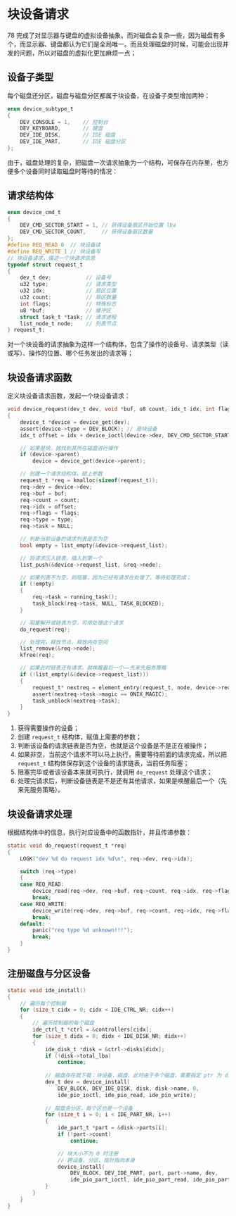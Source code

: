 # 块设备请求

78 完成了对显示器与键盘的虚拟设备抽象。而对磁盘会复杂一些，因为磁盘有多个，而显示器、键盘都认为它们是全局唯一。而且处理磁盘的时候，可能会出现并发的问题，所以对磁盘的虚拟化更加麻烦一点；

## 设备子类型

每个磁盘还分区，磁盘与磁盘分区都属于块设备，在设备子类型增加两种：

````c
enum device_subtype_t
{
    DEV_CONSOLE = 1,    // 控制台
    DEV_KEYBOARD,       // 键盘
    DEV_IDE_DISK,       // IDE 磁盘
    DEV_IDE_PART,       // IDE 磁盘分区
};
````

由于，磁盘处理的复杂，把磁盘一次请求抽象为一个结构，可保存在内存里，也方便多个设备同时读取磁盘时等待的情况：

## 请求结构体

````c
enum device_cmd_t
{
    DEV_CMD_SECTOR_START = 1, // 获得设备扇区开始位置 lba
    DEV_CMD_SECTOR_COUNT,     // 获得设备扇区数量
};
#define REQ_READ 0  // 块设备读
#define REQ_WRITE 1 // 块设备写
// 块设备请求，描述一个块请求信息
typedef struct request_t
{
    dev_t dev;           // 设备号
    u32 type;            // 请求类型
    u32 idx;             // 扇区位置
    u32 count;           // 扇区数量
    int flags;           // 特殊标志
    u8 *buf;             // 缓冲区
    struct task_t *task; // 请求进程
    list_node_t node;    // 列表节点
} request_t;
````

对一个块设备的请求抽象为这样一个结构体，包含了操作的设备号、请求类型（读或写）、操作的位置、哪个任务发出的请求等；

## 块设备请求函数

定义块设备请求函数，发起一个块设备请求：

```c
void device_request(dev_t dev, void *buf, u8 count, idx_t idx, int flags, u32 type)
{
    device_t *device = device_get(dev);
    assert(device->type = DEV_BLOCK); // 是块设备
    idx_t offset = idx + device_ioctl(device->dev, DEV_CMD_SECTOR_START, 0, 0);

    // 如果是块，就找到其所在磁盘进行操作
    if (device->parent)
        device = device_get(device->parent);

    // 创建一个请求结构体，赋上参数
    request_t *req = kmalloc(sizeof(request_t));
    req->dev = device->dev;
    req->buf = buf;
    req->count = count;
    req->idx = offset;
    req->flags = flags;
    req->type = type;
    req->task = NULL;

    // 判断当前设备的请求列表是否为空
    bool empty = list_empty(&device->request_list);

    // 将请求压入链表，插入到第一个
    list_push(&device->request_list, &req->node);

    // 如果列表不为空，则阻塞，因为已经有请求在处理了，等待处理完成；
    if (!empty)
    {
        req->task = running_task();
        task_block(req->task, NULL, TASK_BLOCKED);
    }

    // 阻塞解开或链表为空，可用处理这个请求
    do_request(req);

    // 处理完，释放节点，释放内存空间
    list_remove(&req->node);
    kfree(req);

    // 如果此时链表还有请求，就唤醒最后一个——先来先服务策略
    if (!list_empty(&(device->request_list)))
    {
        request_t* nextreq = element_entry(request_t, node, device->request_list.tail.prve);
        assert(nextreq->task->magic == ONIX_MAGIC);
        task_unblock(nextreq->task);
    }
}
```

1. 获得需要操作的设备；
2. 创建 `request_t` 结构体，赋值上需要的参数；
3. 判断该设备的请求链表是否为空，也就是这个设备是不是正在被操作；
4. 如果非空，当前这个请求不可以马上执行，需要等待前面的请求完成，所以把 `request_t` 结构体保存到这个设备的请求链表，当前任务阻塞；
5. 阻塞完毕或者该设备本来就可执行，就调用 `do_request` 处理这个请求；
6. 处理完请求后，判断设备链表是不是还有其他请求，如果是唤醒最后一个（先来先服务策略）。


## 块设备请求处理

根据结构体中的信息，执行对应设备中的函数指针，并且传递参数：

````c
static void do_request(request_t *req)
{
    LOGK("dev %d do request idx %d\n", req->dev, req->idx);

    switch (req->type)
    {
    case REQ_READ:
        device_read(req->dev, req->buf, req->count, req->idx, req->flags);
        break;
    case REQ_WRITE:
        device_write(req->dev, req->buf, req->count, req->idx, req->flags);
        break;
    default:
        panic("req type %d unknown!!!");
        break;
    }
}
````


## 注册磁盘与分区设备

````c
static void ide_install()
{
    // 遍历每个控制器
    for (size_t cidx = 0; cidx < IDE_CTRL_NR; cidx++)
    {
        // 遍历控制器的每个磁盘
        ide_ctrl_t *ctrl = &controllers[cidx];
        for (size_t didx = 0; didx < IDE_DISK_NR; didx++)
        {
            ide_disk_t *disk = &ctrl->disks[didx];
            if (!disk->total_lba)
                continue;
            
            // 磁盘存在就下载：块设备，磁盘、此时由于多个磁盘，需要指定 ptr 为 disk
            dev_t dev = device_install(
                DEV_BLOCK, DEV_IDE_DISK, disk, disk->name, 0,
                ide_pio_ioctl, ide_pio_read, ide_pio_write);
            
            // 磁盘会分区，每个区也是一个设备
            for (size_t i = 0; i < IDE_PART_NR; i++)
            {
                ide_part_t *part = &disk->parts[i];
                if (!part->count)
                    continue;

                // 块大小不为 0 时注册
                // 跨设备、分区、指针指向本身
                device_install(
                    DEV_BLOCK, DEV_IDE_PART, part, part->name, dev,
                    ide_pio_part_ioctl, ide_pio_part_read, ide_pio_part_write);
            }
        }
    }
}
````

